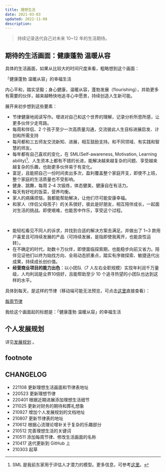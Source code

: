 ```yaml
---
title: 理想生活
date: 2021-03-03
updated: 2022-11-08
description: 
---
```


> 持续记录迭代自己对未来 10~12 年的生活期待。

## 期待的生活画面：健康蓬勃 温暖从容

具体的生活画面，如果从比较大的时间尺度来看，粗略想到这个画面：

「健康蓬勃 温暖从容」的幸福生活

内心平和，踏实坚毅；身心健康，温暖从容，蓬勃发展（flourishing），并助更多有需要的伙伴，越来越畅快地追寻心中愿景，持续创造人生新可能。

展开来初步想到这些要素：

* 节律健康地阅读写作。增进对自己和这个世界的理解，记录分析所思所感，让更多伙伴少走弯路。
* 每周和伴侣、2 个孩子至少一次高质量沟通，交流彼此人生目标进展启发、计划和所需支持
* 每月都和三五师友交流新知、进展，相互鼓励支持。和不同领域、有实践和智慧的师友。
* 每年都有自己喜欢的变化，在 SML(Self-awareness, Motivation, Learning ability)[^1]、人生资本上都有不错的长进，能解决越来越复杂的问题、享受越来越复杂的乐趣，也助更多伙伴易于有变化。
* 富足，且能把自己一份时间卖出多次，盈利覆盖整个家庭开支，即使不上班，整个家庭的生活质量也不受影响。
* 健身、跳舞，每周 2-4 次锻炼，体态健美，健康自在有活力。
* 每天有好吃的饭菜，营养均衡。
* 家人的病痛烦恼，我都能帮助解决，让他们尽可能安康幸福。
* 和家人（伴侣父母孩子）的关系很好，彼此是好朋友，相互陪伴成长，一起面对生活的挑战。即使艰难，也能苦中作乐，享受这个过程。

<br>

* 能轻松看见不同人的诉求，并找到合适的解决方案去满足。并做出了 1~3 款用户喜爱且可持续发展的产品（可持续发展，是指即使我离开，也能良性运转）。
* 在不确定的时代，助数十万伙伴，即使面临探索期，也能稳步向前又省力。陪伴见证他们以终为始找方向、全局动态抓重点，踏实有序做探索、敏捷迭代出成果，持续成长创价值。
* **经营商业项目的能力出色**：以小团队（7 人左右全职规模）实现年利润千万量级，人均利润是业界10倍好，且能帮助至少 10 个追寻热望的小团队也达到这样的水平。

具体到每天，是这样的节律（移动端可能无法预览，可点击[这里](https://sunnylife.feishu.cn/wiki/wikcnEy7dsfx0hrcc7RJ123xceg?office_edit=1&sheet=yCdDNx)直接查看）：

[每周节律](https://sunnylife.feishu.cn/wiki/wikcnEy7dsfx0hrcc7RJ123xceg?office_edit=1&sheet=yCdDNx ':include :type=iframe width=100% height=700px')



我给这个画面起的标题是：「健康蓬勃 温暖从容」的幸福生活



## 个人发展规划

详见[发展规划](/about/plan_lifedev) 。

## footnote

[^1]: SML 是我前东家用于评估人才潜力的模型。更多信息，可参考[这里](/selfedu/review2021Q1?id=sml)。

## CHANGELOG

- 221108 更新理想生活画面和节律表地址
- 220523 更新理想节律
- 220401 根据近期进展添加理想生活细节
- 211025 更新对财务的期待和葬礼想象
- 210927 增加个人发展规划的文档地址
- 210807 更新节律表的地址
- 210612 根据心流理论增补关于复杂的乐趣部分
- 210512 完善理想生活的关键词
- 210511 添加每周节律、修改生活画面的名称
- 210417 迭代更新到 GitHub 上
- 210303 起草

